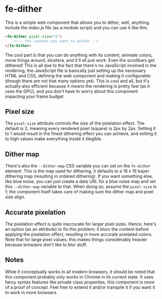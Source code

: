 # fe-dither

This is a simple web component that allows you to dither, well, anything. Include the index.js file (as a module script) and you can use it like this:

```html
<fe-dither pixel-size="2">
    <!-- the content you want to dither -->
</fe-dither>
```

The cool part is that you can do anything with its content; animate colors, move things around, etcetera, and it'll all just work. Even the scrollbars get dithered! This is all due to the fact that there's no JavaScript involved in the rendering; the JavaScript file is basically just setting up the necessary HTML and CSS, defining the web component and making it configurable (though there are not that many options yet). This is cool and all, but it's actually also efficient because it means the rendering is pretty fast (as it uses the GPU), and you don't have to worry about this component impacting your frame budget.

## Pixel size
The `pixel-size` attribute controls the size of the pixelation effect. The default is 2, meaning every rendered pixel (square) is 2px by 2px. Setting it to 1 would result in the finest dithering effect you can achieve, and setting it to high values make everything inside it illegible.

## Dither map
There's also the `--dither-map` CSS variable you can set on the `fe-dither` element. This is the map used for dithering, it defaults to a 16 x 16 bayer dithering map (resulting in ordered dithering). If you want something else, like blue noise, you can just create a data URL for a blue noise map and set this `--dither-map` variable to that. When doing so, assume the `pixel-size` is 1; the component itself takes care of making sure the dither map and pixel size align.

## Accurate pixelation
The pixelation effect is quite inaccurate for larger pixel sizes. Hence, here's an option (as an attribute) to fix this problem; it blurs the content before applying the pixelation effect, resulting in more accurate pixelated colors. Note that for large pixel values, this makes things considerably heavier because browsers don't like to blur stuff.

## Notes
While it conceptually works in all modern browsers, it should be noted that this component probably only works in Chrome in its current state. It uses fancy syntax features like private class properties, this component is more of a proof of concept. Feel free to extend it and/or transpile it if you want it to work in more browsers. 
